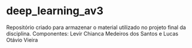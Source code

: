 # deep_learning_av3
Repositório criado para armazenar o material utilizado no projeto final da disciplina.
Componentes: Levir Chianca Medeiros dos Santos e Lucas Otávio Vieira
